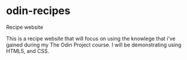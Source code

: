 # odin-recipes
Recipe website

This is a recipe website that will focus on using the knowlege that i've gained during my The Odin Project course. I will be demonstrating using HTML5, and CSS.
